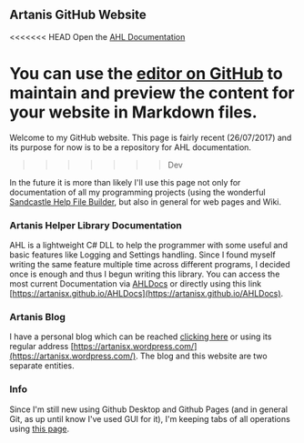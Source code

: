 ## Artanis GitHub Website

<<<<<<< HEAD
Open the [AHL Documentation](https://artanisx.github.io/AHLDocs)


You can use the [editor on GitHub](https://github.com/Artanisx/artanisx.github.io/edit/master/index.md) to maintain and preview the content for your website in Markdown files.
=======
Welcome to my GitHub website. This page is fairly recent (26/07/2017) and its purpose for now is to be a repository for AHL documentation.
>>>>>>> Dev

In the future it is more than likely I'll use this page not only for documentation of all my programming projects (using the wonderful [Sandcastle Help File Builder](https://github.com/EWSoftware/SHFB), but also in general for web pages and Wiki.


### Artanis Helper Library Documentation

AHL is a lightweight C# DLL to help the programmer with some useful and basic features like Logging and Settings handling. Since I found myself writing the same feature multiple time across different programs, I decided once is enough and thus I begun writing this library. You can access the most current Documentation via [AHLDocs](https://artanisx.github.io/AHLDocs) or directly using this link [https://artanisx.github.io/AHLDocs](https://artanisx.github.io/AHLDocs).

### Artanis Blog

I have a personal blog which can be reached [clicking here](https://artanisx.wordpress.com/) or using its regular address [https://artanisx.wordpress.com/](https://artanisx.wordpress.com/). The blog and this website are two separate entities.

### Info

Since I'm still new using Github Desktop and Github Pages (and in general Git, as up until know I've used GUI for it), I'm keeping tabs of all operations using [this page](https://artanisx.github.io/notes.md).
